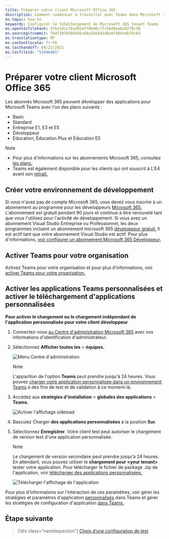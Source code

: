 ```yaml
---
title: Préparer votre client Microsoft Office 365
description: Comment commencer à travailler avec Teams dans Microsoft 365
ms.topic: how-to
keywords: Configurer le téléchargement de Microsoft 365 tenant Teams
ms.openlocfilehash: 4fbe1dcc7ba202aff0b46c7fc50d9aebc0278c38
ms.sourcegitcommit: 7b4f383b506d4bc68a1b5641d6e0f404edbfbc6d
ms.translationtype: MT
ms.contentlocale: fr-FR
ms.lasthandoff: 04/22/2021
ms.locfileid: "51946465"
---
```

# <a name="prepare-your-microsoft-365-tenant"></a>Préparer votre client Microsoft Office 365

Les abonnés Microsoft 365 peuvent développer des applications pour Microsoft Teams avec l'un des plans suivants :

* Basic
* Standard
* Entreprise E1, E3 et E5
* Développeur
* Éducation, Éducation Plus et Éducation E5

> [!NOTE]
> * Pour plus d'informations sur les abonnements Microsoft 365, consultez [les plans.](https://products.office.com/business/compare-more-office-365-for-business-plans)
> * Teams est également disponible pour les clients qui ont souscrit à L'E4 avant son [retrait.](https://support.office.com//article/important-information-for-office-365-enterprise-e4-customers-f9572348-43a2-43fa-a3d8-3b6c9c042147)

## <a name="create-your-development-environment"></a>Créer votre environnement de développement

Si vous n'avez pas de compte Microsoft 365, vous devez vous inscrire à un abonnement au programme pour les développeurs [Microsoft 365.](https://developer.microsoft.com/microsoft-365/dev-program) L'abonnement est gratuit pendant 90 jours et continue à être renouvelé tant que vous l'utilisez pour l'activité de développement. Si vous avez un abonnement Visual Studio Entreprise ou Professionnel, les deux programmes incluent un abonnement microsoft 365 [développeur gratuit.](https://aka.ms/MyVisualStudioBenefits) Il est actif tant que votre abonnement Visual Studio est actif. Pour plus d'informations, [voir configurer un abonnement Microsoft 365 Développeur.](https://docs.microsoft.com/office/developer-program/office-365-developer-program-get-started)

## <a name="enable-teams-for-your-organization"></a>Activer Teams pour votre organisation

Activez Teams pour votre organisation et pour plus d'informations, voir [activer Teams pour votre organisation.](/microsoftteams/enable-features-office-365)

## <a name="enable-custom-teams-apps-and-turn-on-custom-app-uploading"></a>Activer les applications Teams personnalisées et activer le téléchargement d'applications personnalisées

**Pour activer le chargement ou le chargement indépendant de l'application personnalisée pour votre client développeur**

1. Connectez-vous [au Centre d'administration Microsoft 365](https://admin.microsoft.com/Adminportal/Home?source=applauncher#/homepage#/) avec vos informations d'identification d'administrateur.

2. Sélectionnez **Afficher toutes les**  >  **équipes.**

    ![Menu Centre d'administration](~/assets/images/prepare-test-tenant/admin-center.png)

    > [!Note]
    > L'apparition de l'option **Teams** peut prendre jusqu'à 24 heures. Vous pouvez [charger votre application personnalisée dans un environnement Teams](/microsoftteams/upload-custom-apps#validate) à des fins de test et de validation à ce moment-là.

3. Accédez aux **stratégies d'installation**  >  **globales des applications**  >  **Teams.**

   ![Activer l'affichage sideload](~/assets/images/prepare-test-tenant/turn-on-sideload.png)

4. Basculez Charger **des applications personnalisées** à la position **Sur.**

5. Sélectionnez **Enregistrer**. Votre client test peut autoriser le chargement de version test d'une application personnalisée.

    > [!Note]
    > Le chargement de version secondaire peut prendre jusqu'à 24 heures. En attendant, vous pouvez utiliser le **chargement pour \<your tenant>** tester votre application. Pour télécharger le fichier de package .zip de l'application, voir [télécharger des applications personnalisées.](/microsoftteams/upload-custom-apps#upload)

    ![Télécharger l'affichage de l'application](~/assets/images/prepare-test-tenant/upload-for-contoso.png)

Pour plus d'informations sur l'interaction de ces paramètres, voir gérer les stratégies et paramètres d'application [personnalisés](https://docs.microsoft.com/microsoftteams/teams-custom-app-policies-and-settings) dans Teams et gérer les stratégies de configuration d'application [dans Teams.](https://docs.microsoft.com/microsoftteams/teams-app-setup-policies)

## <a name="next-step"></a>Étape suivante

> [!div class="nextstepaction"] 
> [Choix d’une configuration de test](~/concepts/build-and-test/debug.md)

